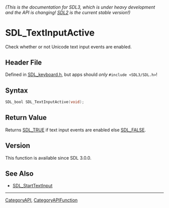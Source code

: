 ###### (This is the documentation for SDL3, which is under heavy development and the API is changing! [SDL2](https://wiki.libsdl.org/SDL2/) is the current stable version!)
# SDL_TextInputActive

Check whether or not Unicode text input events are enabled.

## Header File

Defined in [SDL_keyboard.h](https://github.com/libsdl-org/SDL/blob/main/include/SDL3/SDL_keyboard.h), but apps should _only_ `#include <SDL3/SDL.h>`!

## Syntax

```c
SDL_bool SDL_TextInputActive(void);

```

## Return Value

Returns [SDL_TRUE](SDL_TRUE) if text input events are enabled else
[SDL_FALSE](SDL_FALSE).

## Version

This function is available since SDL 3.0.0.

## See Also

* [SDL_StartTextInput](SDL_StartTextInput)

----
[CategoryAPI](CategoryAPI), [CategoryAPIFunction](CategoryAPIFunction)

